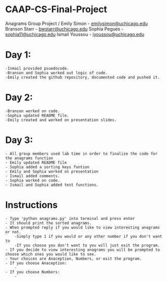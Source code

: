 # CAAP-CS-Final-Project
Anagrams Group Project / Emily Simon - emilysimon@uchicago.edu
Branson Starr - bwstarr@uchicago.edu
Sophia Pegues - sophia11@uchicago.edu
Ismail Youssou - iyoussou@uchicago.edu

# Day 1:
    -Ismail provided psuedocode.
    -Branson and Sophia worked out logic of code.
    -Emily created the github repository, documented code and pushed it.
# Day 2:
    -Branson worked on code.
    -Sophia updated README file.
    -Emily created and worked on presentation slides.
# Day 3:
    - All group members used lab time in order to finalize the code for the anagrams function 
    - Emily updated README file
    - Sophia added a sorting keys funtion
    - Emily and Sophia worked on presentation
    - Ismail added comments.
    - Sophia worked on code.
    - Ismail and Sophia added test functions.

# Instructions
    - Type 'python anagrams.py' into terminal and press enter
    - It should print the sorted anagrams.
    - When prompted reply if you would like to view interesting anagrams or not.
        -Simply type 1 if you would or any other number if you don't want to
        -If you choose you don't want to you will just exit the program.
    - If you decide to view interesting anagrams you will be prompted to choose which ones you would like to see.
    - Your choices are Anaception, Numbers, or exit the program.
    - If you choose Anaception:
        -
    - If you choose Numbers:
        - 
